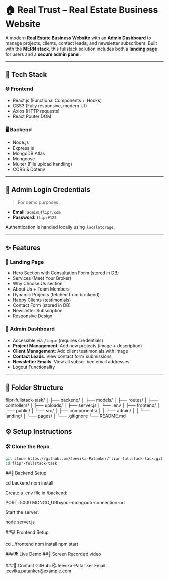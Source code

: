 # 🏠 Real Trust – Real Estate Business Website

A modern **Real Estate Business Website** with an **Admin Dashboard** to manage projects, clients, contact leads, and newsletter subscribers. Built with the **MERN stack**, this fullstack solution includes both a **landing page** for users and a **secure admin panel**.

---

## 🧰 Tech Stack

### 🌐 Frontend
- React.js (Functional Components + Hooks)
- CSS3 (Fully responsive, modern UI)
- Axios (HTTP requests)
- React Router DOM

### 🖥 Backend
- Node.js
- Express.js
- MongoDB Atlas
- Mongoose
- Multer (File upload handling)
- CORS & Dotenv

---

## 🔐 Admin Login Credentials

> For demo purposes:
- **Email**: `admin@flipr.com`
- **Password**: `flipr#123`

Authentication is handled locally using `localStorage`.

---

## ✨ Features

### 🔖 Landing Page
- Hero Section with Consultation Form (stored in DB)
- Services (Meet Your Broker)
- Why Choose Us section
- About Us + Team Members
- Dynamic Projects (fetched from backend)
- Happy Clients (testimonials)
- Contact Form (stored in DB)
- Newsletter Subscription
- Responsive Design

### 🔧 Admin Dashboard
- Accessible via `/login` (requires credentials)
- **Project Management**: Add new projects (image + description)
- **Client Management**: Add client testimonials with image
- **Contact Leads**: View contact form submissions
- **Newsletter Emails**: View all subscribed email addresses
- Logout Functionality

---

## 📁 Folder Structure

flipr-fullstack-task/
│
├── backend/
│ ├── models/
│ ├── routes/
│ ├── controllers/
│ ├── uploads/
│ ├── server.js
│ └── .env
│
├── frontend/
│ ├── public/
│ └── src/
│ ├── components/
│ │ ├── admin/
│ │ └── landing/
│ └── pages/
│
└── .gitignore
└── README.md
## ⚙️ Setup Instructions

### 🛠 Clone the Repo

```bash
git clone https://github.com/Jeevika-Patanker/flipr-fullstack-task.git
cd flipr-fullstack-task

```
##🚀 Backend Setup

cd backend
npm install

Create a .env file in /backend:

PORT=5000
MONGO_URI=your-mongodb-connection-url

Start the server:

node server.js

##💻 Frontend Setup

cd ../frontend
npm install
npm start

###🌍 Live Demo
##📸 Screen Recorded video





###📧 Contact
GitHub: @Jeevika-Patanker
Email: jeevika.patanker@example.com
